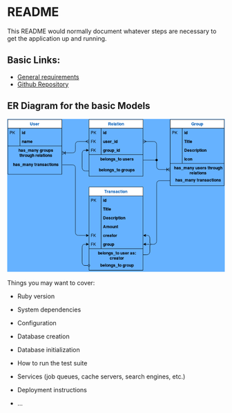 # README

This README would normally document whatever steps are necessary to get the
application up and running.

## Basic Links:
- [General requirements](https://www.notion.so/Group-our-transactions-ccea2b6642664540a70de9f30bdff4ce)
- [Github Repository](https://github.com/NewIncome/MV_Group-Our-Transactions)


## ER Diagram for the basic Models
![image](/app/assets/images/GroupOurTransactionsCAPstonePRJ.png)


Things you may want to cover:

* Ruby version

* System dependencies

* Configuration

* Database creation

* Database initialization

* How to run the test suite

* Services (job queues, cache servers, search engines, etc.)

* Deployment instructions

* ...
